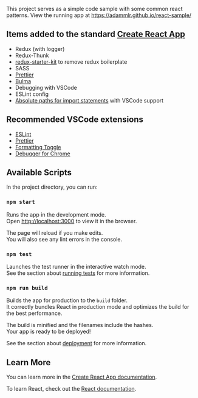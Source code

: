 This project serves as a simple code sample with some common react patterns. View the running app at https://adammlr.github.io/react-sample/

## Items added to the standard [Create React App](https://github.com/facebook/create-react-app)

- Redux (with logger)
- Redux-Thunk
- [redux-starter-kit](https://redux-starter-kit.js.org) to remove redux boilerplate
- SASS
- [Prettier](https://prettier.io/)
- [Bulma](https://bulma.io)
- Debugging with VSCode
- ESLint config
- [Absolute paths for import statements](https://medium.com/@ktruong008/absolute-imports-with-create-react-app-4338fbca7e3d) with VSCode support

## Recommended VSCode extensions

- [ESLint](https://marketplace.visualstudio.com/items?itemName=dbaeumer.vscode-eslint)
- [Prettier](https://marketplace.visualstudio.com/items?itemName=esbenp.prettier-vscode)
- [Formatting Toggle](https://marketplace.visualstudio.com/items?itemName=tombonnike.vscode-status-bar-format-toggle)
- [Debugger for Chrome](https://marketplace.visualstudio.com/items?itemName=msjsdiag.debugger-for-chrome)

## Available Scripts

In the project directory, you can run:

### `npm start`

Runs the app in the development mode.<br>
Open [http://localhost:3000](http://localhost:3000) to view it in the browser.

The page will reload if you make edits.<br>
You will also see any lint errors in the console.

### `npm test`

Launches the test runner in the interactive watch mode.<br>
See the section about [running tests](https://facebook.github.io/create-react-app/docs/running-tests) for more information.

### `npm run build`

Builds the app for production to the `build` folder.<br>
It correctly bundles React in production mode and optimizes the build for the best performance.

The build is minified and the filenames include the hashes.<br>
Your app is ready to be deployed!

See the section about [deployment](https://facebook.github.io/create-react-app/docs/deployment) for more information.

## Learn More

You can learn more in the [Create React App documentation](https://facebook.github.io/create-react-app/docs/getting-started).

To learn React, check out the [React documentation](https://reactjs.org/).
